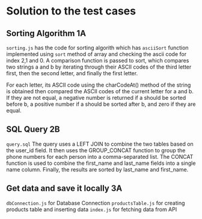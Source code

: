 # Solution to the test cases

## Sorting Algorithm 1A

`sorting.js` has the code for sorting algorith which has `asciiSort` function implemented using `sort` method of array and checking the ascii code for index 2,1 and 0.  A comparison function is passed to sort, which compares two strings a and b by iterating through their ASCII codes of the third letter first, then the second letter, and finally the first letter.

For each letter, its ASCII code using the charCodeAt() method of the string is obtained then compared the ASCII codes of the current letter for a and b. If they are not equal, a negative number is returned if a should be sorted before b, a positive number if a should be sorted after b, and zero if they are equal.

## SQL Query 2B

`query.sql` The query uses a LEFT JOIN to combine the two tables based on the user_id field. It then uses the GROUP_CONCAT function to group the phone numbers for each person into a comma-separated list. The CONCAT function is used to combine the first_name and last_name fields into a single name column. Finally, the results are sorted by last_name and first_name.

## Get data and save it locally 3A

`dbConnection.js` for Database Connection
`productsTable.js` for creating products table and inserting data
`index.js` for fetching data from API 
